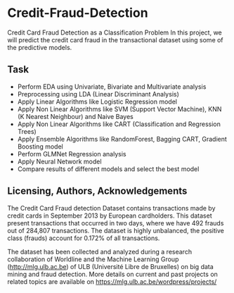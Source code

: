 # Credit-Fraud-Detection
Credit Card Fraud Detection as a Classification Problem
In this project, we will predict the credit card fraud in the transactional dataset using some of the predictive models.

## Task
- Perform EDA using Univariate, Bivariate and Multivariate analysis
- Preprocessing using LDA (Linear Discriminant Analysis)
- Apply Linear Algorithms like Logistic Regression model
- Apply Non Linear Algorithms like SVM (Support Vector Machine), KNN (K Nearest Neighbour) and Naive Bayes
- Apply Non Linear Algorithms like CART (Classification and Regression Trees)
- Apply Ensemble Algorithms like RandomForest, Bagging CART, Gradient Boosting model
- Perform GLMNet Regression analysis
- Apply Neural Network model
- Compare results of different models and select the best model


## Licensing, Authors, Acknowledgements

The Credit Card Fraud detection Dataset contains transactions made by credit cards in September 2013 by European cardholders. This dataset present transactions that occurred in two days, where we have 492 frauds out of 284,807 transactions. The dataset is highly unbalanced, the positive class (frauds) account for 0.172% of all transactions.

The dataset has been collected and analyzed during a research collaboration of Worldline and the Machine Learning Group (http://mlg.ulb.ac.be) of ULB (Université Libre de Bruxelles) on big data mining and fraud detection. More details on current and past projects on related topics are available on https://mlg.ulb.ac.be/wordpress/projects/
